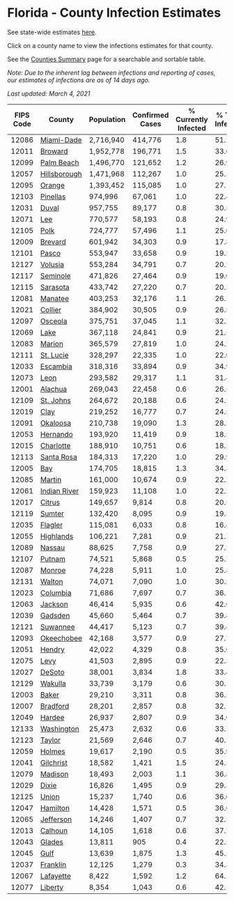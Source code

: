# Florida - County Infection Estimates

See state-wide estimates [here](/infections/us-fl).

Click on a county name to view the infections estimates for that county.

See the [Counties Summary](/infections/summary-counties) page for a searchable and sortable table.

*Note: Due to the inherent lag between infections and reporting of cases, our estimates of infections are as of 14 days ago.*

*Last updated: March 4, 2021*

|   FIPS Code |                       County |   Population |   Confirmed Cases |   % Currently Infected |   % Total Infected |
|-------------|------------------------------|--------------|-------------------|------------------------|--------------------|
|       12086 |     [Miami-Dade](miami-dade) |    2,716,940 |           414,776 |                    1.8 |               51.2 |
|       12011 |           [Broward](broward) |    1,952,778 |           196,771 |                    1.5 |               33.6 |
|       12099 |     [Palm Beach](palm-beach) |    1,496,770 |           121,652 |                    1.2 |               26.9 |
|       12057 | [Hillsborough](hillsborough) |    1,471,968 |           112,267 |                    1.0 |               25.1 |
|       12095 |             [Orange](orange) |    1,393,452 |           115,085 |                    1.0 |               27.1 |
|       12103 |         [Pinellas](pinellas) |      974,996 |            67,061 |                    1.0 |               22.4 |
|       12031 |               [Duval](duval) |      957,755 |            89,177 |                    0.8 |               30.5 |
|       12071 |                   [Lee](lee) |      770,577 |            58,193 |                    0.8 |               24.9 |
|       12105 |                 [Polk](polk) |      724,777 |            57,496 |                    1.1 |               25.6 |
|       12009 |           [Brevard](brevard) |      601,942 |            34,303 |                    0.9 |               17.8 |
|       12101 |               [Pasco](pasco) |      553,947 |            33,658 |                    0.9 |               19.3 |
|       12127 |           [Volusia](volusia) |      553,284 |            34,791 |                    0.7 |               20.2 |
|       12117 |         [Seminole](seminole) |      471,826 |            27,464 |                    0.9 |               19.0 |
|       12115 |         [Sarasota](sarasota) |      433,742 |            27,220 |                    0.7 |               20.2 |
|       12081 |           [Manatee](manatee) |      403,253 |            32,176 |                    1.1 |               26.2 |
|       12021 |           [Collier](collier) |      384,902 |            30,505 |                    0.9 |               26.5 |
|       12097 |           [Osceola](osceola) |      375,751 |            37,045 |                    1.1 |               32.2 |
|       12069 |                 [Lake](lake) |      367,118 |            24,841 |                    0.9 |               21.5 |
|       12083 |             [Marion](marion) |      365,579 |            27,819 |                    1.0 |               24.2 |
|       12111 |       [St. Lucie](st.-lucie) |      328,297 |            22,335 |                    1.0 |               22.0 |
|       12033 |         [Escambia](escambia) |      318,316 |            33,894 |                    0.9 |               34.9 |
|       12073 |                 [Leon](leon) |      293,582 |            29,317 |                    1.1 |               31.4 |
|       12001 |           [Alachua](alachua) |      269,043 |            22,458 |                    0.6 |               26.5 |
|       12109 |       [St. Johns](st.-johns) |      264,672 |            20,188 |                    0.6 |               24.2 |
|       12019 |                 [Clay](clay) |      219,252 |            16,777 |                    0.7 |               24.5 |
|       12091 |         [Okaloosa](okaloosa) |      210,738 |            19,090 |                    1.3 |               28.2 |
|       12053 |         [Hernando](hernando) |      193,920 |            11,419 |                    0.9 |               18.5 |
|       12015 |       [Charlotte](charlotte) |      188,910 |            10,751 |                    0.6 |               18.2 |
|       12113 |     [Santa Rosa](santa-rosa) |      184,313 |            17,220 |                    1.0 |               29.9 |
|       12005 |                   [Bay](bay) |      174,705 |            18,815 |                    1.3 |               34.3 |
|       12085 |             [Martin](martin) |      161,000 |            10,674 |                    0.9 |               22.2 |
|       12061 | [Indian River](indian-river) |      159,923 |            11,108 |                    1.0 |               22.2 |
|       12017 |             [Citrus](citrus) |      149,657 |             9,814 |                    0.8 |               20.5 |
|       12119 |             [Sumter](sumter) |      132,420 |             8,095 |                    0.9 |               19.3 |
|       12035 |           [Flagler](flagler) |      115,081 |             6,033 |                    0.8 |               16.4 |
|       12055 |       [Highlands](highlands) |      106,221 |             7,281 |                    0.9 |               21.7 |
|       12089 |             [Nassau](nassau) |       88,625 |             7,758 |                    0.9 |               27.5 |
|       12107 |             [Putnam](putnam) |       74,521 |             5,868 |                    0.5 |               25.7 |
|       12087 |             [Monroe](monroe) |       74,228 |             5,911 |                    1.0 |               25.8 |
|       12131 |             [Walton](walton) |       74,071 |             7,090 |                    1.0 |               30.2 |
|       12023 |         [Columbia](columbia) |       71,686 |             7,697 |                    0.7 |               36.1 |
|       12063 |           [Jackson](jackson) |       46,414 |             5,935 |                    0.6 |               42.0 |
|       12039 |           [Gadsden](gadsden) |       45,660 |             5,464 |                    0.7 |               39.8 |
|       12121 |         [Suwannee](suwannee) |       44,417 |             5,123 |                    0.7 |               39.4 |
|       12093 |     [Okeechobee](okeechobee) |       42,168 |             3,577 |                    0.9 |               27.7 |
|       12051 |             [Hendry](hendry) |       42,022 |             4,329 |                    0.8 |               35.0 |
|       12075 |                 [Levy](levy) |       41,503 |             2,895 |                    0.9 |               22.3 |
|       12027 |             [DeSoto](desoto) |       38,001 |             3,834 |                    1.8 |               33.4 |
|       12129 |           [Wakulla](wakulla) |       33,739 |             3,179 |                    0.6 |               30.1 |
|       12003 |               [Baker](baker) |       29,210 |             3,311 |                    0.8 |               36.5 |
|       12007 |         [Bradford](bradford) |       28,201 |             2,857 |                    0.8 |               32.1 |
|       12049 |             [Hardee](hardee) |       26,937 |             2,807 |                    0.9 |               34.6 |
|       12133 |     [Washington](washington) |       25,473 |             2,632 |                    0.6 |               33.7 |
|       12123 |             [Taylor](taylor) |       21,569 |             2,646 |                    0.7 |               40.2 |
|       12059 |             [Holmes](holmes) |       19,617 |             2,190 |                    0.5 |               35.9 |
|       12041 |       [Gilchrist](gilchrist) |       18,582 |             1,421 |                    1.5 |               24.5 |
|       12079 |           [Madison](madison) |       18,493 |             2,003 |                    1.1 |               36.8 |
|       12029 |               [Dixie](dixie) |       16,826 |             1,495 |                    0.9 |               29.3 |
|       12125 |               [Union](union) |       15,237 |             1,740 |                    0.6 |               36.6 |
|       12047 |         [Hamilton](hamilton) |       14,428 |             1,571 |                    0.5 |               36.6 |
|       12065 |       [Jefferson](jefferson) |       14,246 |             1,407 |                    0.7 |               32.5 |
|       12013 |           [Calhoun](calhoun) |       14,105 |             1,618 |                    0.6 |               37.2 |
|       12043 |             [Glades](glades) |       13,811 |               905 |                    0.4 |               22.5 |
|       12045 |                 [Gulf](gulf) |       13,639 |             1,875 |                    1.3 |               45.2 |
|       12037 |         [Franklin](franklin) |       12,125 |             1,279 |                    0.3 |               34.3 |
|       12067 |       [Lafayette](lafayette) |        8,422 |             1,592 |                    1.2 |               64.1 |
|       12077 |           [Liberty](liberty) |        8,354 |             1,043 |                    0.6 |               42.1 |